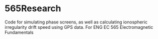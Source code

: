 # 565Research

Code for simulating phase screens, as well as calculating ionospheric irregularity drift speed using GPS data.
For ENG EC 565 Electromagnetic Fundamentals
